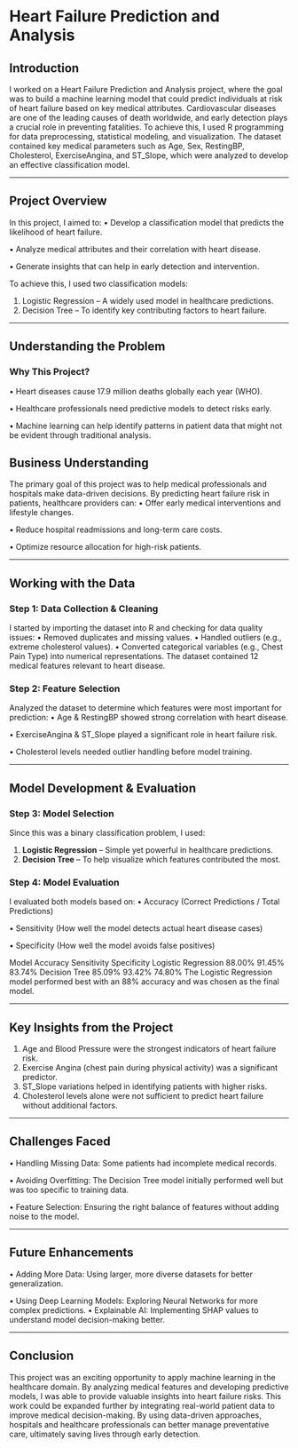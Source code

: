 # Heart Failure Prediction and Analysis
## Introduction
I worked on a Heart Failure Prediction and Analysis project, where the goal was to build a machine learning model that could predict individuals at risk of heart failure based on key medical attributes. Cardiovascular diseases are one of the leading causes of death worldwide, and early detection plays a crucial role in preventing fatalities.
To achieve this, I used R programming for data preprocessing, statistical modeling, and visualization. The dataset contained key medical parameters such as Age, Sex, RestingBP, Cholesterol, ExerciseAngina, and ST_Slope, which were analyzed to develop an effective classification model.
________________________________________
## Project Overview
In this project, I aimed to:
•	Develop a classification model that predicts the likelihood of heart failure.

•	Analyze medical attributes and their correlation with heart disease.

•	Generate insights that can help in early detection and intervention.

To achieve this, I used two classification models:
1.	Logistic Regression – A widely used model in healthcare predictions.
2.	Decision Tree – To identify key contributing factors to heart failure.
________________________________________
## Understanding the Problem
### Why This Project?
•	Heart diseases cause 17.9 million deaths globally each year (WHO).

•	Healthcare professionals need predictive models to detect risks early.

•	Machine learning can help identify patterns in patient data that might not be evident through traditional analysis.

## Business Understanding
The primary goal of this project was to help medical professionals and hospitals make data-driven decisions. By predicting heart failure risk in patients, healthcare providers can:
•	Offer early medical interventions and lifestyle changes.

•	Reduce hospital readmissions and long-term care costs.

•	Optimize resource allocation for high-risk patients.
________________________________________
## Working with the Data
### Step 1: Data Collection & Cleaning
I started by importing the dataset into R and checking for data quality issues:
•	Removed duplicates and missing values.
•	Handled outliers (e.g., extreme cholesterol values).
•	Converted categorical variables (e.g., Chest Pain Type) into numerical representations.
The dataset contained 12 medical features relevant to heart disease.

### Step 2: Feature Selection
Analyzed the dataset to determine which features were most important for prediction:
•	Age & RestingBP showed strong correlation with heart disease.

•	ExerciseAngina & ST_Slope played a significant role in heart failure risk.

•	Cholesterol levels needed outlier handling before model training.
________________________________________
## Model Development & Evaluation
### Step 3: Model Selection
Since this was a binary classification problem, I used:
1.	**Logistic Regression** – Simple yet powerful in healthcare predictions.
2.	**Decision Tree** – To help visualize which features contributed the most.
   
### Step 4: Model Evaluation
I evaluated both models based on:
•	Accuracy (Correct Predictions / Total Predictions)

•	Sensitivity (How well the model detects actual heart disease cases)

•	Specificity (How well the model avoids false positives)

Model	             Accuracy	Sensitivity	Specificity
Logistic Regression	 88.00%	  91.45%	     83.74%
Decision Tree	       85.09%	  93.42%	     74.80%
The Logistic Regression model performed best with an 88% accuracy and was chosen as the final model.
________________________________________
## Key Insights from the Project
1.	Age and Blood Pressure were the strongest indicators of heart failure risk.
2.	Exercise Angina (chest pain during physical activity) was a significant predictor.
3.	ST_Slope variations helped in identifying patients with higher risks.
4.	Cholesterol levels alone were not sufficient to predict heart failure without additional factors.
________________________________________
## Challenges Faced
•	Handling Missing Data: Some patients had incomplete medical records.

•	Avoiding Overfitting: The Decision Tree model initially performed well but was too specific to training data.

•	Feature Selection: Ensuring the right balance of features without adding noise to the model.
________________________________________
## Future Enhancements
•	Adding More Data: Using larger, more diverse datasets for better generalization.

•	Using Deep Learning Models: Exploring Neural Networks for more complex predictions.
•	Explainable AI: Implementing SHAP values to understand model decision-making better.
________________________________________
## Conclusion
This project was an exciting opportunity to apply machine learning in the healthcare domain. By analyzing medical features and developing predictive models, I was able to provide valuable insights into heart failure risks. This work could be expanded further by integrating real-world patient data to improve medical decision-making.
By using data-driven approaches, hospitals and healthcare professionals can better manage preventative care, ultimately saving lives through early detection.






